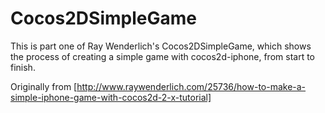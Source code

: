 Cocos2DSimpleGame
=================

This is part one of Ray Wenderlich's Cocos2DSimpleGame, which shows the process of creating a simple game with cocos2d-iphone, from start to finish.

Originally from [http://www.raywenderlich.com/25736/how-to-make-a-simple-iphone-game-with-cocos2d-2-x-tutorial]
